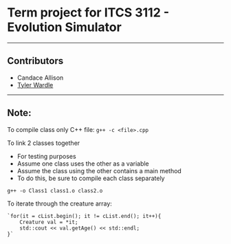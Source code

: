 # Term project for ITCS 3112 - Evolution Simulator #
---
## Contributors ##
* Candace Allison
* [Tyler Wardle](https://github.com/twardle)
---
## Note: ##

To compile class only C++ file: 
`g++ -c <file>.cpp`

To link 2 classes together
* For testing purposes
* Assume one class uses the other as a variable
* Assume the class using the other contains a main method
* To do this, be sure to compile each class separately 

`g++ -o Class1 class1.o class2.o`

To iterate through the creature array:

	`for(it = cList.begin(); it != cList.end(); it++){
		Creature val = *it;
		std::cout << val.getAge() << std::endl;
	}`
